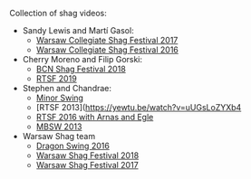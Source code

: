 Collection of shag videos:

- Sandy Lewis and Martí Gasol:
  - [Warsaw Collegiate Shag Festival 2017](https://yewtu.be/watch?v=CpaicCRacF0)
  - [Warsaw Collegiate Shag Festival 2016](https://yewtu.be/watch?v=8iIEFtoro_Y)
- Cherry Moreno and Filip Gorski:
  - [BCN Shag Festival 2018](https://yewtu.be/watch?v=Rzi5MUYaRrM)
  - [RTSF 2019](https://yewtu.be/watch?v=Co94T2f3Pw4)
- Stephen and Chandrae:
  - [Minor Swing](https://yewtu.be/watch?v=dRQ-RsAXdEM)
  - [RTSF 2013](https://yewtu.be/watch?v=uUGsLoZYXb4
  - [RTSF 2016 with Arnas and Egle](https://yewtu.be/watch?v=krEtvtJMbxg)
  - [MBSW 2013](https://yewtu.be/watch?v=pUt3_ybtxoU)
- Warsaw Shag team
  - [Dragon Swing 2016](https://yewtu.be/watch?v=QGJAIKyW7r4)
  - [Warsaw Shag Festival 2018](https://yewtu.be/watch?v=0DHUfThIrlA)
  - [Warsaw Shag Festival 2017](https://yewtu.be/watch?v=6wasM8nF9gg)
